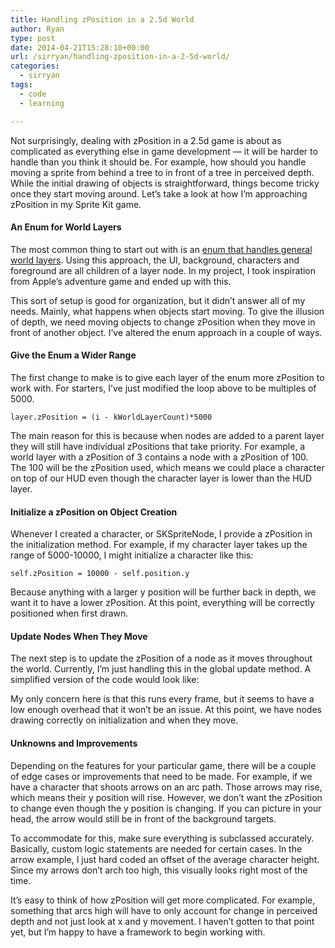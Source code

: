 ```yaml
---
title: Handling zPosition in a 2.5d World
author: Ryan
type: post
date: 2014-04-21T15:28:10+00:00
url: /sirryan/handling-zposition-in-a-2-5d-world/
categories:
  - sirryan
tags:
  - code
  - learning

---
```

Not surprisingly, dealing with zPosition in a 2.5d game is about as complicated as everything else in game development &#8212; it will be harder to handle than you think it should be. For example, how should you handle moving a sprite from behind a tree to in front of a tree in perceived depth. While the initial drawing of objects is straightforward, things become tricky once they start moving around. Let&#8217;s take a look at how I&#8217;m approaching zPosition in my Sprite Kit game.
<!--more-->

#### An Enum for World Layers

The most common thing to start out with is an [enum that handles general world layers][1]. Using this approach, the UI, background, characters and foreground are all children of a layer node. In my project, I took inspiration from Apple&#8217;s adventure game and ended up with this.



This sort of setup is good for organization, but it didn&#8217;t answer all of my needs. Mainly, what happens when objects start moving. To give the illusion of depth, we need moving objects to change zPosition when they move in front of another object. I&#8217;ve altered the enum approach in a couple of ways.

#### Give the Enum a Wider Range

The first change to make is to give each layer of the enum more zPosition to work with. For starters, I&#8217;ve just modified the loop above to be multiples of 5000.

    layer.zPosition = (i - kWorldLayerCount)*5000

The main reason for this is because when nodes are added to a parent layer they will still have individual zPositions that take priority. For example, a world layer with a zPosition of 3 contains a node with a zPosition of 100. The 100 will be the zPosition used, which means we could place a character on top of our HUD even though the character layer is lower than the HUD layer.

#### Initialize a zPosition on Object Creation

Whenever I created a character, or SKSpriteNode, I provide a zPosition in the initialization method. For example, if my character layer takes up the range of 5000-10000, I might initialize a character like this:

    self.zPosition = 10000 - self.position.y

Because anything with a larger y position will be further back in depth, we want it to have a lower zPosition. At this point, everything will be correctly positioned when first drawn.

#### Update Nodes When They Move

The next step is to update the zPosition of a node as it moves throughout the world. Currently, I&#8217;m just handling this in the global update method. A simplified version of the code would look like:



My only concern here is that this runs every frame, but it seems to have a low enough overhead that it won&#8217;t be an issue. At this point, we have nodes drawing correctly on initialization and when they move.

#### Unknowns and Improvements

Depending on the features for your particular game, there will be a couple of edge cases or improvements that need to be made. For example, if we have a character that shoots arrows on an arc path. Those arrows may rise, which means their y position will rise. However, we don&#8217;t want the zPosition to change even though the y position is changing. If you can picture in your head, the arrow would still be in front of the background targets.

To accommodate for this, make sure everything is subclassed accurately. Basically, custom logic statements are needed for certain cases. In the arrow example, I just hard coded an offset of the average character height. Since my arrows don&#8217;t arch too high, this visually looks right most of the time.

It&#8217;s easy to think of how zPosition will get more complicated. For example, something that arcs high will have to only account for change in perceived depth and not just look at x and y movement. I haven&#8217;t gotten to that point yet, but I&#8217;m happy to have a framework to begin working with.

 [1]: https://www.makegameswith.us/gamernews/368/control-the-drawing-order-in-cocos2d-and-sprite-ki